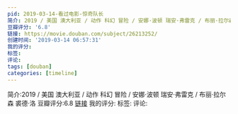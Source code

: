 ```yaml
---
pid: 2019-03-14-看过电影-惊奇队长
简介: 2019 / 美国 澳大利亚 / 动作 科幻 冒险 / 安娜·波顿 瑞安·弗雷克 / 布丽·拉尔森 裘德·洛
豆瓣评分: '6.8'
链接: https://movie.douban.com/subject/26213252/
创建时间: '2019-03-14 06:57:31'
我的评分:
标签:
评论:
tags: [douban]
categories: [timeline]
---
```

简介:2019 / 美国 澳大利亚 / 动作 科幻 冒险 / 安娜·波顿 瑞安·弗雷克 / 布丽·拉尔森 裘德·洛
豆瓣评分:6.8
[链接](https://movie.douban.com/subject/26213252/)
我的评分:
标签:
评论:
